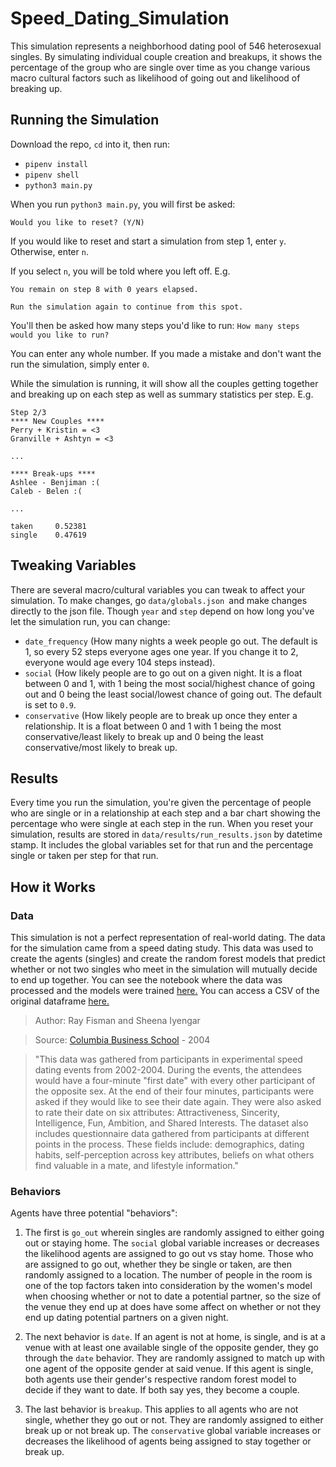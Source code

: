 # Speed_Dating_Simulation
This simulation represents a neighborhood dating pool of 546 heterosexual singles. By simulating individual couple creation and breakups, it shows the percentage of the group who are single over time as you change various macro cultural factors such as likelihood of going out and likelihood of breaking up.

## Running the Simulation
Download the repo, `cd` into it, then run:
* `pipenv install`
* `pipenv shell`
* `python3 main.py`

When you run `python3 main.py`, you will first be asked: 

`Would you like to reset? (Y/N)`

If you would like to reset and start a simulation from step 1, enter `y`. Otherwise, enter `n`.

If you select `n`, you will be told where you left off. E.g.



`You remain on step 8 with 0 years elapsed.`

`Run the simulation again to continue from this spot.`

You'll then be asked how many steps you'd like to run:
 `How many steps would you like to run?`

You can enter any whole number. If you made a mistake and don't want the run the simulation, simply enter `0`. 


While the simulation is running, it will show all the couples getting together and breaking up on each step as well as summary statistics per step. E.g.

```
Step 2/3
**** New Couples ****
Perry + Kristin = <3
Granville + Ashtyn = <3

...

**** Break-ups ****
Ashlee - Benjiman :(
Caleb - Belen :(

...

taken     0.52381
single    0.47619
```

## Tweaking Variables
There are several macro/cultural variables you can tweak to affect your simulation. To make changes, go `data/globals.json `and make changes directly to the json file. Though `year` and `step` depend on how long you've let the simulation run, you can change:
* `date_frequency` (How many nights a week people go out. The default is 1, so every 52 steps everyone ages one year. If you change it to 2, everyone would age every 104 steps instead).
* `social` (How likely people are to go out on a given night. It is a float between 0 and 1, with 1 being the most social/highest chance of going out and 0 being the least social/lowest chance of going out. The default is set to `0.9`.
* `conservative` (How likely people are to break up once they enter a relationship. It is a float between 0 and 1 with 1 being the most conservative/least likely to break up and 0 being the least conservative/most likely to break up.

## Results
Every time you run the simulation, you're given the percentage of people who are single or in a relationship at each step and a bar chart showing the percentage who were single at each step in the run. When you reset your simulation, results are stored in `data/results/run_results.json` by datetime stamp. It includes the global variables set for that run and the percentage single or taken per step for that run.


## How it Works
### Data

This simulation is not a perfect representation of real-world dating. The data for the simulation came from a speed dating study. This data was used to create the agents (singles) and create the random forest models that predict whether or not two singles who meet in the simulation will mutually decide to end up together. You can see the notebook where the data was processed and the models were trained [here.](https://github.com/worldwidekatie/Speed_Dating_Simulation/blob/main/speed_dating.ipynb) You can access a CSV of the original dataframe [here.](https://github.com/worldwidekatie/Speed_Dating_Simulation/blob/main/data/speeddating.csv) 

> Author: Ray Fisman and Sheena Iyengar

> Source: [Columbia Business School](http://www.stat.columbia.edu/~gelman/arm/examples/speed.dating/) - 2004

> "This data was gathered from participants in experimental speed dating events from 2002-2004. During the events, the attendees would have a four-minute "first date" with every other participant of the opposite sex. At the end of their four minutes, participants were asked if they would like to see their date again. They were also asked to rate their date on six attributes: Attractiveness, Sincerity, Intelligence, Fun, Ambition, and Shared Interests. The dataset also includes questionnaire data gathered from participants at different points in the process. These fields include: demographics, dating habits, self-perception across key attributes, beliefs on what others find valuable in a mate, and lifestyle information."

### Behaviors
Agents have three potential "behaviors":
1. The first is `go_out` wherein singles are randomly assigned to either going out or staying home. The `social` global variable increases or decreases the likelihood agents are assigned to go out vs stay home. Those who are assigned to go out, whether they be single or taken, are then randomly assigned to a location. The number of people in the room is one of the top factors taken into consideration by the women's model when choosing whether or not to date a potential partner, so the size of the venue they end up at does have some affect on whether or not they end up dating potential partners on a given night.

2. The next behavior is `date`. If an agent is not at home, is single, and is at a venue with at least one available single of the opposite gender, they go through the `date` behavior. They are randomly assigned to match up with one agent of the opposite gender at said venue. If this agent is single, both agents use their gender's respective random forest model to decide if they want to date. If both say yes, they become a couple.

3. The last behavior is `breakup`. This applies to all agents who are not single, whether they go out or not. They are randomly assigned to either break up or not break up. The `conservative` global variable increases or decreases the likelihood of agents being assigned to stay together or break up.